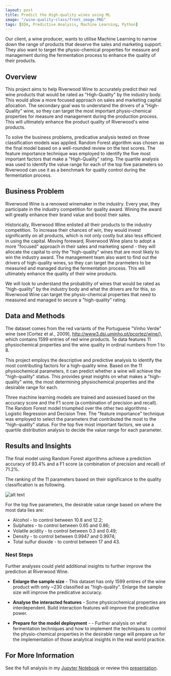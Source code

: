 ```yaml
---
layout: post
title: Predict the High-quality wines using ML
image: "/wine-quality-class/front_image.PNG"
tags: [EDA, Predictive Analysis, Machine Learning, Python]
---
```


Our client, a wine producer, wants to utilise Machine Learning to narrow down the range of products that deserve the sales and marketing support. They also want to target the physio-chemical properties for measure and management during the fermentation process to enhance the quality of their products.


## Overview

This project aims to help Riverwood Wine to accurately predict their red wine products that would be rated as "High-Quality" by the industry body. This would allow a more focused approach on sales and marketing capital allocation. The secondary goal was to understand the drivers of a "High-Quality" wine, so they can target the most important physio-chemical properties for measure and management during the production process. This will ultimately enhance the product quality of Riverwood's wine products.  

To solve the business problems, predicative analysis tested on three classification models was applied. Random Forest algorithm was chosen as the final model based on a well-rounded review on the test scores. The feature importance technique was employed to identify the five most important factors that make a "High-Quality" rating. The quartile analysis was used to identify the value range for each of the top five parameters so Riverwood can use it as a benchmark for quality control during the fermentation process.  

## Business Problem

Riverwood Wine is a renowed winemaker in the industry. Every year, they participate in the industry competition for quality award. Wining the award will greatly enhance their brand value and boost their sales. 

Historically, Riverwood Wine enlisted all their products to the industry competition. To increase their chances of win, they would invest significantly on all products, which is not only costly but also less efficient in using the capital. Moving foreward, Riverwood Wine plans to adopt a more "focused" approach in their sales and marketing spend - they will allocate the capital to only the "high-quality" wines that are most likely to win the industry award. The management team also want to find out the drivers of high-quality wines, so they can target the prarmeters to be measured and managed during the fermentation process. This will ultimately enhance the quality of their wine products. 

We will look to understand the probability of wines that would be rated as "high-quality" by the industry body and what the drivers are for this, so Riverwood Wine can target the physio-chemical properties that need to measured and managed to secure a "high-quality" rating.


## Data and Methods

The dataset comes from the red variants of the Portuguese "Vinho Verde" wine (see [Cortez et al., 2009], http://www3.dsi.uminho.pt/pcortez/wine/), which contains 1599 entries of red wine products. Te data features 11 physiochemical properties and the wine quality in ordinal numbers from 1 to 8. 

This project employs the descriptive and predictive analysis to identify the most contributing factors for a high-quality wine. Based on the 11 physiochemical parameters, it can predict whether a wine will achieve the "high-quality" status. This provides great insights on what makes a "high-quality" wine, the most determining physiochemical properties and the desirable range for each.  

Three machine learning models are trained and assessed based on the accuracy score and the F1 score (a combination of precision and recall). The Random Forest model triumphed over the other two algorithms - Logistic Regression and Decision Tree. The "feature importance" technique was employed to select the parameters that contributed the most to the "high-quality" status. For the top five most important factors, we use a quartile distribution analysis to decide the value range for each parameter. 

## Results and Insights

The final model using Random Forest algorithms achieve a prediction accuracy of 93.4% and a F1 score (a combination of precision and recall) of 71.2%.

The ranking of the 11 parameters based on their significance to the quality classification is as following.


![alt text](/img/wine-quality-predict/feature_importance_random.png)


For the top five parameters, the desirable value range based on where the most data lies are: 

* Alcohol - to control between 10.8 and 12.2;
* Sulphates - to control between 0.65 and 0.86;
* Volatile acidity - to control between 0.3 and 0.49;
* Density - to control between 0.9947 and 0.9974;
* Total sulfur dioxide - to control between 17 and 43.

### Nest Steps

Further analyses could yield additional insights to further improve the prediction at Riverwood Wine.
    
- **Enlarge the sample size** - This dataset has only 1599 entires of the wine product with only ~230 classified as "high-quality". Enlarge the sample size will improve the predicative accuracy.

- **Analyse the interacted features** - Some physicochemical properties are interdependent. Build interaction features will improve the predicative power. 

- **Prepare for the model deployment** - - Further analysis on what fermentation techniques and how to implement the techniques to control the physio-chemical properties in the desirable range will prepare us for the implementation of those analytical insights in the real world practice.  

## For More Information

See the full analysis in my [Jupyter Notebook](https://github.com/RuthyYao/wine_quality_classification/blob/main/wine_quality_analysis.ipynb) or review this [presentation](https://github.com/RuthyYao/wine_quality_classification/blob/main/wine_quality_analysis_presentation.pdf).
